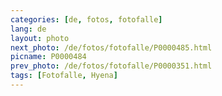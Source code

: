 ```yaml
---
categories: [de, fotos, fotofalle]
lang: de
layout: photo
next_photo: /de/fotos/fotofalle/P0000485.html
picname: P0000484
prev_photo: /de/fotos/fotofalle/P0000351.html
tags: [Fotofalle, Hyena]
---
```

